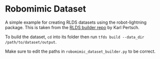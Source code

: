 # Robomimic Dataset

A simple example for creating RLDS datasets using the robot-lightning package. This is taken from the [RLDS builder repo](https://github.com/kpertsch/rlds_dataset_builder) by Karl Pertsch.

To build the dataset, `cd` into its folder then run `tfds build --data_dir /path/to/dataset/output`.

Make sure to edit the paths in `robomimic_dataset_builder.py` to be correct.
